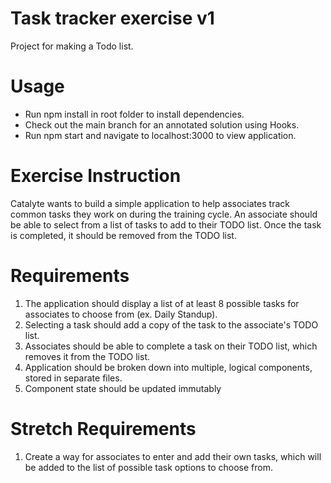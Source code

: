 # Task tracker exercise v1

Project for making a Todo list.

# Usage

- Run npm install in root folder to install dependencies.
- Check out the main branch for an annotated solution using Hooks.
- Run npm start and navigate to localhost:3000 to view application.

# Exercise Instruction

Catalyte wants to build a simple application to help associates track common tasks
they work on during the training cycle. An associate should be able to select from a list
of tasks to add to their TODO list. Once the task is completed, it should be removed
from the TODO list.

# Requirements

1. The application should display a list of at least 8 possible tasks for associates to
   choose from (ex. Daily Standup).
2. Selecting a task should add a copy of the task to the associate's TODO list.
3. Associates should be able to complete a task on their TODO list, which removes
   it from the TODO list.
4. Application should be broken down into multiple, logical components, stored in
   separate files.
5. Component state should be updated immutably

# Stretch Requirements

1. Create a way for associates to enter and add their own tasks, which will be added
   to the list of possible task options to choose from.
